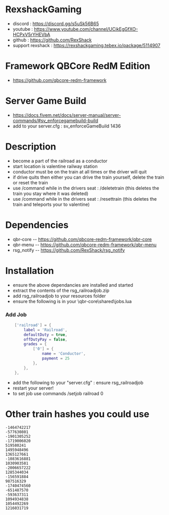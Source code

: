 # RexshackGaming
- discord : https://discord.gg/s5uSk56B65
- youtube : https://www.youtube.com/channel/UCikEgGfXO-HCPxV5rYHEVbA
- github : https://github.com/RexShack
- support rexshack : https://rexshackgaming.tebex.io/package/5114907

# Framework QBCore RedM Edition
- https://github.com/qbcore-redm-framework

# Server Game Build
- https://docs.fivem.net/docs/server-manual/server-commands/#sv_enforcegamebuild-build
- add to your server.cfg : sv_enforceGameBuild 1436

# Description
- become a part of the railroad as a conductor
- start location is valentine railway station
- conductor must be on the train at all times or the driver will quit
- if drive quits then either you can drive the train yourself, delete the train or reset the train
- use /command while in the drivers seat : /deletetrain (this deletes the train you stay where it was deleted)
- use /command while in the drivers seat : /resettrain (this deletes the train and teleports your to valentine)

# Dependencies
- qbr-core -- https://github.com/qbcore-redm-framework/qbr-core
- qbr-menu -- https://github.com/qbcore-redm-framework/qbr-menu
- rsg_notify -- https://github.com/RexShack/rsg_notify

# Installation
- ensure the above dependancies are installed and started
- extract the contents of the rsg_railroadjob.zip
- add rsg_railroadjob to your resources folder
- ensure the following is in your \qbr-core\shared\jobs.lua

### Add Job
```lua
	['railroad'] = {
		label = 'Railroad',
		defaultDuty = true,
		offDutyPay = false,
		grades = {
            ['0'] = {
                name = 'Conductor',
                payment = 25
            },
        },
	},
```

- add the following to your "server.cfg" : ensure rsg_railroadjob
- restart your server!
- to set job use commands /setjob <playerid> railroad 0

# Other train hashes you could use
```
-1464742217
-577630801
-1901305252
-1719006020
519580241
1495948496
1365127661
-1083616881
1030903581
-2006657222
1285344034
-156591884
987516329
-1740474560
-651487570
-593637311
1094934838
1054492269
1216031719
```